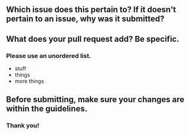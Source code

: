 ## Which issue does this pertain to? If it doesn't pertain to an issue, why was it submitted?

## What does your pull request add? Be specific.
### Please use an unordered list.
* stuff
* things
* more things

## Before submitting, make sure your changes are within the guidelines.
### Thank you!
